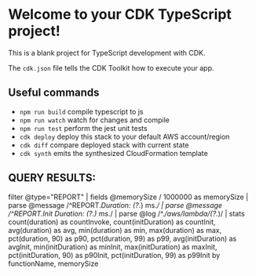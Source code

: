 # Welcome to your CDK TypeScript project!

This is a blank project for TypeScript development with CDK.

The `cdk.json` file tells the CDK Toolkit how to execute your app.

## Useful commands

 * `npm run build`   compile typescript to js
 * `npm run watch`   watch for changes and compile
 * `npm run test`    perform the jest unit tests
 * `cdk deploy`      deploy this stack to your default AWS account/region
 * `cdk diff`        compare deployed stack with current state
 * `cdk synth`       emits the synthesized CloudFormation template

## QUERY RESULTS:
filter @type="REPORT" 
| fields @memorySize / 1000000 as memorySize
| parse @message /^REPORT.*Duration: (?<duration>.*) ms.*/
| parse @message /^REPORT.*Init Duration: (?<initDuration>.*) ms.*/
| parse @log /^.*\/aws\/lambda\/(?<functionName>.*)/
| stats 
count(duration) as countInvoke,
count(initDuration) as countInit,
avg(duration) as avg, 
min(duration) as min,
max(duration) as max,
pct(duration, 90) as p90,
pct(duration, 99) as p99,
avg(initDuration) as avgInit, 
min(initDuration) as minInit,
max(initDuration) as maxInit,
pct(initDuration, 90) as p90Init,
pct(initDuration, 99) as p99Init
by functionName, memorySize
